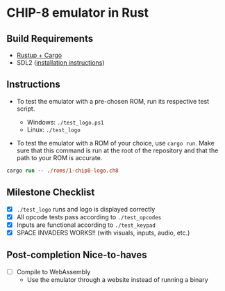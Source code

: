 # CHIP-8 emulator in Rust

## Build Requirements

- [Rustup + Cargo](https://www.rust-lang.org/learn/get-started)
- SDL2 ([installation instructions](https://github.com/Rust-SDL2/rust-sdl2#windows-msvc))

## Instructions

- To test the emulator with a pre-chosen ROM, run its respective test script.

  - Windows: `./test_logo.ps1`
  - Linux: `./test_logo`

- To test the emulator with a ROM of your choice, use `cargo run`. Make sure that this command is run at the root of the repository and that the path to your ROM is accurate.

```ps
cargo run -- ./roms/1-chip8-logo.ch8
```

## Milestone Checklist

- [x] `./test_logo` runs and logo is displayed correctly
- [x] All opcode tests pass according to `./test_opcodes`
- [x] Inputs are functional according to `./test_keypad`
- [x] SPACE INVADERS WORKS!! (with visuals, inputs, audio, etc.)

## Post-completion Nice-to-haves

- [ ] Compile to WebAssembly
  - Use the emulator through a website instead of running a binary
